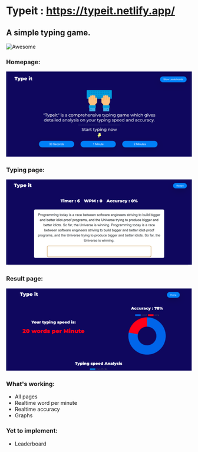 # Typeit : https://typeit.netlify.app/
## A simple typing game.
![Awesome](https://img.shields.io/badge/Tech%20used-html%20%7C%20javascript%20%7C%20bootstrap-brightgreen)
### Homepage:
![alt text](https://github.com/shreyas-shriyan/cdn/blob/master/front.png)
### Typing page:
![alt text](https://github.com/shreyas-shriyan/cdn/blob/master/typing.png)
### Result page:
![alt text](https://github.com/shreyas-shriyan/cdn/blob/master/result1.png)
### What's working:
- All pages
- Realtime word per minute
- Realtime accuracy
- Graphs
### Yet to implement:
- Leaderboard
